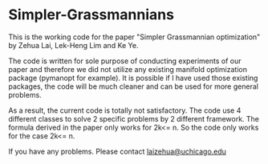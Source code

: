 # Simpler-Grassmannians

This is the working code for the paper "Simpler Grassmannian optimization" by Zehua Lai, Lek-Heng Lim and Ke Ye.

The code is written for sole purpose of conducting experiments of our paper and therefore we did not utilize any existing manifold optimization package (pymanopt for example). It is possible if I have used those existing packages, the code will be much cleaner and can be used for more general problems.

As a result, the current code is totally not satisfactory. The code use 4 different classes to solve 2 specific problems by 2 different framework. The formula derived in the paper only works for 2k<= n. So the code only works for the case 2k<= n.

If you have any problems. Please contact <laizehua@uchicago.edu>
